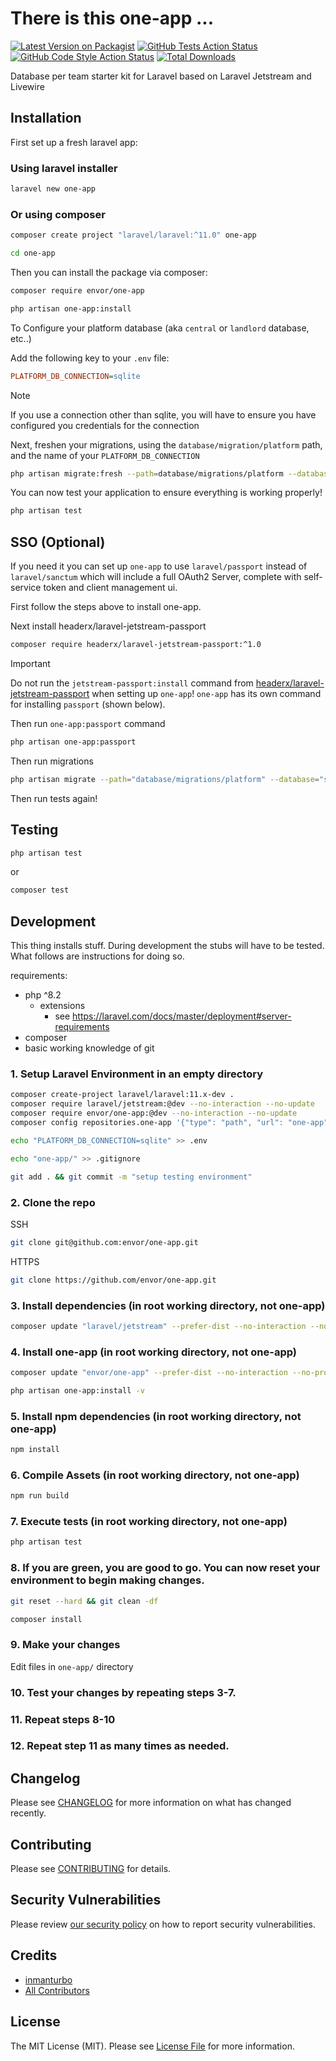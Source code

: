 # There is this one-app ... 

[![Latest Version on Packagist](https://img.shields.io/packagist/v/envor/one-app.svg?style=flat-square)](https://packagist.org/packages/envor/one-app)
[![GitHub Tests Action Status](https://img.shields.io/github/actions/workflow/status/envor/one-app/run-tests.yml?branch=main&label=tests&style=flat-square)](https://github.com/envor/one-app/actions?query=workflow%3Arun-tests+branch%3Amain)
[![GitHub Code Style Action Status](https://img.shields.io/github/actions/workflow/status/envor/one-app/fix-php-code-style-issues.yml?branch=main&label=code%20style&style=flat-square)](https://github.com/envor/one-app/actions?query=workflow%3A"Fix+PHP+code+style+issues"+branch%3Amain)
[![Total Downloads](https://img.shields.io/packagist/dt/envor/one-app.svg?style=flat-square)](https://packagist.org/packages/envor/one-app)

Database per team starter kit for Laravel based on Laravel Jetstream and Livewire

## Installation

First set up a fresh laravel app:

### Using laravel installer

```bash
laravel new one-app
```

### Or using composer

```bash
composer create project "laravel/laravel:^11.0" one-app
```

```bash
cd one-app
```

Then you can install the package via composer:

```bash
composer require envor/one-app
```

```bash
php artisan one-app:install
```

To Configure your platform database (aka `central` or `landlord` database, etc..)

Add the following key to your `.env` file:

```ini
PLATFORM_DB_CONNECTION=sqlite
```

> [!NOTE]  
> If you use a connection other than sqlite, you will have to ensure you have configured you credentials for the connection
>

Next, freshen your migrations, using the `database/migration/platform` path, and the name of your `PLATFORM_DB_CONNECTION`

```bash
php artisan migrate:fresh --path=database/migrations/platform --database=sqlite
```

You can now test your application to ensure everything is working properly!

```bash
php artisan test
```

## SSO (Optional)

If you need it you can set up `one-app` to use `laravel/passport` instead of `laravel/sanctum` which will include a full OAuth2 Server, complete with self-service token and client management ui.

First follow the steps above to install one-app.

Next install headerx/laravel-jetstream-passport

```bash
composer require headerx/laravel-jetstream-passport:^1.0
```
> [!IMPORTANT]  
> Do not run the `jetstream-passport:install` command from [headerx/laravel-jetstream-passport](https://github.com/headerx/laravel-jetstream-passport) when setting up `one-app`! `one-app` has its own command for installing `passport` (shown below).

Then run `one-app:passport` command

```bash
php artisan one-app:passport
```

Then run migrations

```bash
php artisan migrate --path="database/migrations/platform" --database="sqlite"
```

Then run tests again!

## Testing

```bash
php artisan test
```

or

```bash
composer test
```

## Development

This thing installs stuff. During development the stubs will have to be tested. What follows are instructions for doing so.

requirements:

- php ^8.2
  - extensions
    - see https://laravel.com/docs/master/deployment#server-requirements
- composer
- basic working knowledge of git

### 1. Setup Laravel Environment in an empty directory

```bash
composer create-project laravel/laravel:11.x-dev .
composer require laravel/jetstream:@dev --no-interaction --no-update
composer require envor/one-app:@dev --no-interaction --no-update
composer config repositories.one-app '{"type": "path", "url": "one-app"}' --file composer.json
```

```bash
echo "PLATFORM_DB_CONNECTION=sqlite" >> .env
```

```bash
echo "one-app/" >> .gitignore
```

```bash
git add . && git commit -m "setup testing environment"
```

### 2. Clone the repo

SSH

```bash
git clone git@github.com:envor/one-app.git
```

HTTPS

```bash
git clone https://github.com/envor/one-app.git
```

### 3. Install dependencies (in root working directory, not one-app)

```bash
composer update "laravel/jetstream" --prefer-dist --no-interaction --no-progress -W
```

### 4. Install one-app (in root working directory, not one-app)

```bash
composer update "envor/one-app" --prefer-dist --no-interaction --no-progress -W
```

```bash
php artisan one-app:install -v
```

### 5. Install npm dependencies (in root working directory, not one-app)

```bash
npm install
```

### 6. Compile Assets (in root working directory, not one-app)

```bash
npm run build
```

### 7. Execute tests (in root working directory, not one-app)

```bash
php artisan test
```

### 8. If you are green, you are good to go. You can now reset your environment to begin making changes.

```bash
git reset --hard && git clean -df
```

```bash
composer install
```

### 9. Make your changes

Edit files in `one-app/` directory

### 10. Test your changes by repeating steps 3-7.
### 11. Repeat steps 8-10
### 12. Repeat step 11 as many times as needed.

## Changelog

Please see [CHANGELOG](CHANGELOG.md) for more information on what has changed recently.

## Contributing

Please see [CONTRIBUTING](CONTRIBUTING.md) for details.

## Security Vulnerabilities

Please review [our security policy](../../security/policy) on how to report security vulnerabilities.

## Credits

- [inmanturbo](https://github.com/envor)
- [All Contributors](../../contributors)

## License

The MIT License (MIT). Please see [License File](LICENSE.md) for more information.
